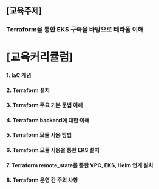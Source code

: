 ## [교육주제]	
### Terraform을 통한 EKS 구축을 바탕으로 테라폼 이해
	
# [교육커리큘럼]	

#### 1. IaC 개념


#### 2. Terraform 설치


#### 3. Terraform 주요 기본 문법 이해


#### 4. Terraform backend에 대한 이해


#### 5. Terraform 모듈 사용 방법


#### 6. Terraform 모듈 사용을 통한 EKS 설치


#### 7. Terraform remote_state를 통한 VPC, EKS, Helm 연계 설치


#### 8. Terraform 운영 간 주의 사항

